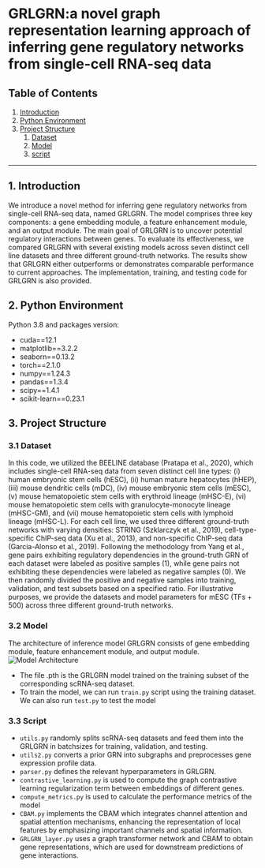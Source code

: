 # GRLGRN:a novel graph representation learning approach of inferring gene regulatory networks from single-cell RNA-seq data

## Table of Contents
1. [Introduction](#introduction)
2. [Python Environment](#python-environment)
3. [Project Structure](#Project-Structure)
   1. [Dataset](#Dataset)
   2. [Model](#Model)
   3. [script](#script)
---

## 1. Introduction
We introduce a novel method for inferring gene regulatory networks from single-cell RNA-seq data, named GRLGRN. The model comprises three key components: a gene embedding module, a feature enhancement module, and an output module. The main goal of GRLGRN is to uncover potential regulatory interactions between genes. To evaluate its effectiveness, we compared GRLGRN with several existing models across seven distinct cell line datasets and three different ground-truth networks. The results show that GRLGRN either outperforms or demonstrates comparable performance to current approaches. The implementation, training, and testing code for GRLGRN is also provided.

## 2. Python Environment
Python 3.8 and packages version:
- cuda==12.1
- matplotlib==3.2.2
- seaborn==0.13.2
- torch==2.1.0
- numpy==1.24.3 
- pandas==1.3.4
- scipy==1.4.1  
- scikit-learn==0.23.1
## 3. Project Structure
### 3.1 **Dataset**
In this code, we utilized the BEELINE database (Pratapa et al., 2020), which includes single-cell RNA-seq data from seven distinct cell line types: (i) human embryonic stem cells (hESC), (ii) human mature hepatocytes (hHEP), (iii) mouse dendritic cells (mDC), (iv) mouse embryonic stem cells (mESC), (v) mouse hematopoietic stem cells with erythroid lineage (mHSC-E), (vi) mouse hematopoietic stem cells with granulocyte-monocyte lineage (mHSC-GM), and (vii) mouse hematopoietic stem cells with lymphoid lineage (mHSC-L). For each cell line, we used three different ground-truth networks with varying densities: STRING (Szklarczyk et al., 2019), cell-type-specific ChIP-seq data (Xu et al., 2013), and non-specific ChIP-seq data (Garcia-Alonso et al., 2019). Following the methodology from Yang et al., gene pairs exhibiting regulatory dependencies in the ground-truth GRN of each dataset were labeled as positive samples (1), while gene pairs not exhibiting these dependencies were labeled as negative samples (0). We then randomly divided the positive and negative samples into training, validation, and test subsets based on a specified ratio. For illustrative purposes, we provide the datasets and model parameters for mESC (TFs + 500) across three different ground-truth networks.


### 3.2 **Model**
The architecture of inference model GRLGRN consists of gene embedding module, feature enhancement module, and output module.
 ![Model Architecture](https://github.com/yulglee/GRLGRN/blob/main/GRLGRN_model.jpg)
 - The file .pth is the GRLGRN model trained on the training subset of the corresponding scRNA-seq dataset.
 - To train the model, we can run `train.py` script using the training dataset. We can also run `test.py` to test the model
### 3.3 **Script**
- `utils.py` randomly splits scRNA-seq datasets and feed them into the GRLGRN in batchsizes for training, validation, and testing.
- `utils2.py` converts a prior GRN into subgraphs and preprocesses gene expression profile data.
- `parser.py` defines the relevant hyperparameters in GRLGRN.
- `contrastive_learning.py` is used to compute the graph contrastive learning regularization term between embeddings of different genes.
- `compute_metrics.py` is used to calculate the performance metrics of the model
- `CBAM.py` implements the CBAM which integrates channel attention and spatial attention mechanisms, enhancing the representation of local features by emphasizing important channels and spatial information.
-  `GRLGRN_layer.py` uses a graph transformer network and CBAM to obtain gene representations, which are used for downstream predictions of gene interactions.





